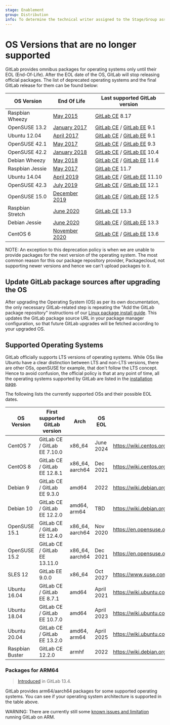 ```yaml
---
stage: Enablement
group: Distribution
info: To determine the technical writer assigned to the Stage/Group associated with this page, see https://about.gitlab.com/handbook/engineering/ux/technical-writing/#designated-technical-writers
---
```


# OS Versions that are no longer supported

GitLab provides omnibus packages for operating systems only until their
EOL (End-Of-Life). After the EOL date of the OS, GitLab will stop releasing
official packages. The list of deprecated operating systems and the final GitLab
release for them can be found below:

| OS Version      | End Of Life                                                                        | Last supported GitLab version                                                                                                                                                                                                                              |
| --------------- | ---------------------------------------------------------------------------------- | ---------------------------------------------------------------------------------------------------------------------------------------------------------------------------------------------------------------------------------------------------------- |
| Raspbian Wheezy | [May 2015](https://downloads.raspberrypi.org/raspbian/images/raspbian-2015-05-07/) | [GitLab CE](https://packages.gitlab.com/app/gitlab/raspberry-pi2/search?q=gitlab-ce_8.17&dist=debian%2Fwheezy) 8.17                                                                                                                                        |
| OpenSUSE 13.2   | [January 2017](https://en.opensuse.org/Lifetime#Discontinued_distributions)        | [GitLab CE](https://packages.gitlab.com/app/gitlab/gitlab-ce/search?q=gitlab-ce-9.1&dist=opensuse%2F13.2) / [GitLab EE](https://packages.gitlab.com/app/gitlab/gitlab-ee/search?q=gitlab-ee-9.1&dist=opensuse%2F13.2) 9.1                                  |
| Ubuntu 12.04    | [April 2017](https://ubuntu.com/info/release-end-of-life)                          | [GitLab CE](https://packages.gitlab.com/app/gitlab/gitlab-ce/search?q=gitlab-ce_9.1&dist=ubuntu%2Fprecise) / [GitLab EE](https://packages.gitlab.com/app/gitlab/gitlab-ee/search?q=gitlab-ee_9.1&dist=ubuntu%2Fprecise) 9.1                                |
| OpenSUSE 42.1   | [May 2017](https://en.opensuse.org/Lifetime#Discontinued_distributions)            | [GitLab CE](https://packages.gitlab.com/app/gitlab/gitlab-ce/search?q=gitlab-ce-9.3&dist=opensuse%2F42.1) / [GitLab EE](https://packages.gitlab.com/app/gitlab/gitlab-ee/search?q=gitlab-ee-9.3&dist=opensuse%2F42.1) 9.3                                  |
| OpenSUSE 42.2   | [January 2018](https://en.opensuse.org/Lifetime#Discontinued_distributions)        | [GitLab CE](https://packages.gitlab.com/app/gitlab/gitlab-ce/search?q=gitlab-ce-10.4&dist=opensuse%2F42.2) / [GitLab EE](https://packages.gitlab.com/app/gitlab/gitlab-ee/search?q=gitlab-ee-10.4&dist=opensuse%2F42.2) 10.4                               |
| Debian Wheezy   | [May 2018](https://www.debian.org/News/2018/20180601)                              | [GitLab CE](https://packages.gitlab.com/app/gitlab/gitlab-ce/search?q=gitlab-ce_11.6&dist=debian%2Fwheezy) / [GitLab EE](https://packages.gitlab.com/app/gitlab/gitlab-ee/search?q=gitlab-ee_11.6&dist=debian%2Fwheezy) 11.6                               |
| Raspbian Jessie | [May 2017](https://downloads.raspberrypi.org/raspbian/images/raspbian-2017-07-05/) | [GitLab CE](https://packages.gitlab.com/app/gitlab/raspberry-pi2/search?q=gitlab-ce_11.7&dist=debian%2Fjessie) 11.7                                                                                                                                        |
| Ubuntu 14.04    | [April 2019](https://ubuntu.com/info/release-end-of-life)                          | [GitLab CE](https://packages.gitlab.com/app/gitlab/gitlab-ce/search?q=gitlab-ce_11.10&dist=ubuntu%2Ftrusty) / [GitLab EE](https://packages.gitlab.com/app/gitlab/gitlab-ee/search?q=gitlab-ee_11.10&dist=ubuntu%2Ftrusty) 11.10                            |
| OpenSUSE 42.3   | [July 2019](https://en.opensuse.org/Lifetime#Discontinued_distributions)           | [GitLab CE](https://packages.gitlab.com/app/gitlab/gitlab-ce/search?q=gitlab-ce-12.1&dist=opensuse%2F42.3) / [GitLab EE](https://packages.gitlab.com/app/gitlab/gitlab-ee/search?q=gitlab-ee-12.1&dist=opensuse%2F42.3) 12.1                               |
| OpenSUSE 15.0   | [December 2019](https://en.opensuse.org/Lifetime#Discontinued_distributions)       | [GitLab CE](https://packages.gitlab.com/app/gitlab/gitlab-ce/search?q=gitlab-ce-12.5&dist=opensuse%2F15.0) / [GitLab EE](https://packages.gitlab.com/app/gitlab/gitlab-ee/search?q=gitlab-ee-12.5&dist=opensuse%2F15.0) 12.5                               |
| Raspbian Stretch | [June 2020](https://downloads.raspberrypi.org/raspbian/images/raspbian-2019-04-09/)  | [GitLab CE](https://packages.gitlab.com/app/gitlab/raspberry-pi2/search?q=gitlab-ce_13.2&dist=raspbian%2Fstretch) 13.3                                                                                                                                  |
| Debian Jessie    | [June 2020](https://www.debian.org/News/2020/20200709)                               | [GitLab CE](https://packages.gitlab.com/app/gitlab/gitlab-ce/search?q=gitlab-ce_13.2&dist=debian%2Fjessie) / [GitLab EE](https://packages.gitlab.com/app/gitlab/gitlab-ee/search?q=gitlab-ee_13.2&dist=debian%2Fjessie) 13.3                            |
| CentOS 6         | [November 2020](https://wiki.centos.org/About/Product)                               | [GitLab CE](https://packages.gitlab.com/app/gitlab/gitlab-ce/search?q=13.6&filter=all&filter=all&dist=el%2F6) / [GitLab EE](https://packages.gitlab.com/app/gitlab/gitlab-ee/search?q=13.6&filter=all&filter=all&dist=el%2F6) 13.6              |

NOTE:
An exception to this deprecation policy is when we are unable to provide
packages for the next version of the operating system. The most common reason
for this our package repository provider, Packagecloud, not supporting newer
versions and hence we can't upload packages to it.

## Update GitLab package sources after upgrading the OS

After upgrading the Operating System (OS) as per its own documentation,
the only necessary GitLab-related step is repeating the
"Add the GitLab package repository" instructions
of our [Linux package install guide](https://about.gitlab.com/install/#content).
This updates the GitLab package source URL in your package manager configuration,
so that future GitLab upgrades will be fetched according to your upgraded OS.

## Supported Operating Systems

GitLab officially supports LTS versions of operating systems. While OSs like
Ubuntu have a clear distinction between LTS and non-LTS versions, there are
other OSs, openSUSE for example, that don't follow the LTS concept. Hence to
avoid confusion, the official policy is that at any point of time, all the
operating systems supported by GitLab are listed in the [installation
page](https://about.gitlab.com/install/).

The following lists the currently supported OSs and their possible EOL dates.

| OS Version       | First supported GitLab version | Arch            | OS EOL        | Details                                                      |
| ---------------- | ------------------------------ | --------------- | ------------- | ------------------------------------------------------------ |
| CentOS 7         | GitLab CE / GitLab EE 7.10.0   | x86_64          | June 2024     | <https://wiki.centos.org/About/Product>                      |
| CentOS 8         | GitLab CE / GitLab EE 12.8.1   | x86_64, aarch64 | Dec 2021      | <https://wiki.centos.org/About/Product>                      |
| Debian 9         | GitLab CE / GitLab EE 9.3.0    | amd64           | 2022          | <https://wiki.debian.org/DebianReleases#Production_Releases> |
| Debian 10        | GitLab CE / GitLab EE 12.2.0   | amd64, arm64    | TBD           | <https://wiki.debian.org/DebianReleases#Production_Releases> |
| OpenSUSE 15.1    | GitLab CE / GitLab EE 12.4.0   | x86_64, aarch64 | Nov 2020      | <https://en.opensuse.org/Lifetime>                           |
| OpenSUSE 15.2    | GitLab CE / GitLab EE 13.11.0  | x86_64, aarch64 | Dec 2021      | <https://en.opensuse.org/Lifetime>                           |
| SLES 12          | GitLab EE 9.0.0                | x86_64          | Oct 2027      | <https://www.suse.com/lifecycle/>                            |
| Ubuntu 16.04     | GitLab CE / GitLab EE 8.7.1    | amd64           | April 2021    | <https://wiki.ubuntu.com/Releases>                           |
| Ubuntu 18.04     | GitLab CE / GitLab EE 10.7.0   | amd64           | April 2023    | <https://wiki.ubuntu.com/Releases>                           |
| Ubuntu 20.04     | GitLab CE / GitLab EE 13.2.0   | amd64, arm64    | April 2025    | <https://wiki.ubuntu.com/Releases>                           |
| Raspbian Buster  | GitLab CE 12.2.0               | armhf           | 2022          | <https://wiki.debian.org/DebianReleases#Production_Releases> |

### Packages for ARM64

> [Introduced](https://gitlab.com/gitlab-org/gitlab-omnibus-builder/-/issues/27) in GitLab 13.4.

GitLab provides arm64/aarch64 packages for some supported operating systems.
You can see if your operating system architecture is supported in the table
above.

WARNING:
There are currently still some [known issues and limitation](https://gitlab.com/groups/gitlab-org/-/epics/4397)
running GitLab on ARM.
